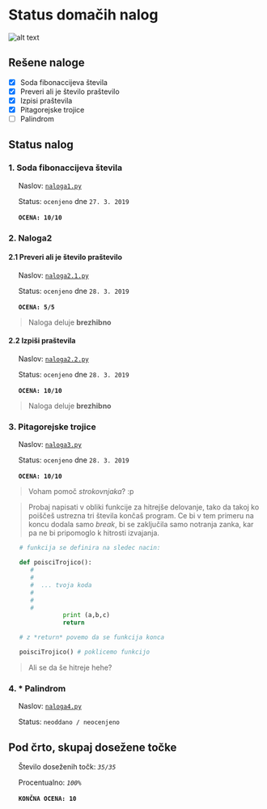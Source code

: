 
# Status domačih nalog

![alt text](https://emojipedia-us.s3.dualstack.us-west-1.amazonaws.com/thumbs/160/apple/96/female-technologist-type-1-2_1f469-1f3fb-200d-1f4bb.png "Logo Title Text 1")

## Rešene naloge

- [x] Soda fibonaccijeva števila
- [x] Preveri ali je število praštevilo
- [x] Izpisi praštevila
- [x] Pitagorejske trojice
- [ ] Palindrom

## Status nalog

### 1. Soda fibonaccijeva števila

&nbsp;&nbsp;&nbsp;&nbsp;   Naslov: [`naloga1.py`](https://github.com/simenravnik/rojstnodnevna-domaca-naloga/blob/master/naloga1.py)

&nbsp;&nbsp;&nbsp;&nbsp;   Status: `ocenjeno` dne `27. 3. 2019`


&nbsp;&nbsp;&nbsp;&nbsp;   **`OCENA: 10/10`**

### 2. Naloga2

#### 2.1 Preveri ali je število praštevilo

&nbsp;&nbsp;&nbsp;&nbsp;   Naslov: [`naloga2.1.py`](https://github.com/simenravnik/rojstnodnevna-domaca-naloga/blob/master/naloga2.1.py)

&nbsp;&nbsp;&nbsp;&nbsp;   Status: `ocenjeno` dne `28. 3. 2019`

&nbsp;&nbsp;&nbsp;&nbsp;   **`OCENA: 5/5`**

> Naloga deluje **brezhibno**


#### 2.2 Izpiši praštevila

&nbsp;&nbsp;&nbsp;&nbsp;   Naslov: [`naloga2.2.py`](https://github.com/simenravnik/rojstnodnevna-domaca-naloga/blob/master/naloga2.2.py)

&nbsp;&nbsp;&nbsp;&nbsp;   Status: `ocenjeno` dne `28. 3. 2019`


&nbsp;&nbsp;&nbsp;&nbsp;   **`OCENA: 10/10`**

> Naloga deluje **brezhibno**

### 3. Pitagorejske trojice

&nbsp;&nbsp;&nbsp;&nbsp;   Naslov: [`naloga3.py`](https://github.com/simenravnik/rojstnodnevna-domaca-naloga/blob/master/naloga3.py)

&nbsp;&nbsp;&nbsp;&nbsp;   Status: `ocenjeno` dne `28. 3. 2019`

&nbsp;&nbsp;&nbsp;&nbsp;   **`OCENA: 10/10`**

> Voham pomoč *strokovnjaka*? :p

> Probaj napisati v obliki funkcije za hitrejše delovanje, tako da takoj ko poiščeš ustrezna tri števila končaš program. Ce bi v tem primeru na koncu dodala samo *break*, bi se zaključila samo notranja zanka, kar pa ne bi pripomoglo k hitrosti izvajanja.

```python
   # funkcija se definira na sledec nacin:

   def poisciTrojico():
      #  
      #
      #  ... tvoja koda
      #
      #
      #
               print (a,b,c)
               return

   # z *return* povemo da se funkcija konca

   poisciTrojico() # poklicemo funkcijo
```


> Ali se da še hitreje hehe?

### 4. * Palindrom

&nbsp;&nbsp;&nbsp;&nbsp;   Naslov: [`naloga4.py`](https://github.com/simenravnik/rojstnodnevna-domaca-naloga/blob/master/naloga4.py)

&nbsp;&nbsp;&nbsp;&nbsp;   Status: `neoddano / neocenjeno`

## Pod črto, skupaj dosežene točke

&nbsp;&nbsp;&nbsp;&nbsp;   Število doseženih točk: *`35/35`*

&nbsp;&nbsp;&nbsp;&nbsp;   Procentualno: *`100%`*

&nbsp;&nbsp;&nbsp;&nbsp;   **`KONČNA OCENA: 10`**
